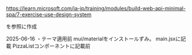 https://learn.microsoft.com/ja-jp/training/modules/build-web-api-minimal-spa/7-exercise-use-design-system

を参照に作成

2025-06-16
・テーマ適用前
    mui/materialをインストールずみ。
    main.jsxに記載
    PizzaListコンポーネントに記載前